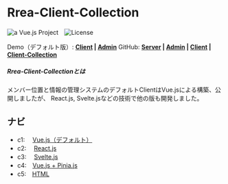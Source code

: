 # Rrea-Client-Collection

![a Vue.js Project](https://img.shields.io/badge/Typescript-Front--End-e5e5e5.svg?logo=typescript&style=flat-square)　![License](https://img.shields.io/badge/License-MIT-0284c7.svg?logo=&style=flat-square)　　   

Demo（デフォルト版）:  **[Client]() | [Admin]()**     GitHub:  **[Server]() | [Admin]() | [Client]() |  [Client-Collection]()**

##### Rrea-Client-Collectionとは

メンバー位置と情報の管理システムのデフォルトClientはVue.jsによる構築、公開しましたが、
React.js, Svelte.jsなどの技術で他の版も開発しました。



## ナビ

-  c1: 　[Vue.js（デフォルト）]()
-  c2: 　[React.js]() 
-  c3: 　[Svelte.js]()
-  c4:　[Vue.js + Pinia.js]()
-  c5:　[HTML]()
